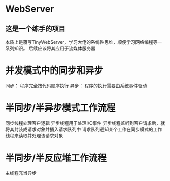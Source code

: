 # WebServer
## 这是一个练手的项目
本质上是覆写TinyWebServer，学习大佬的系统性思维，顺便学习网络编程等一系列知识。
后续应该将其应用于流媒体服务器

# 并发模式中的同步和异步
同步： 程序完全按代码顺序执行
异步： 程序的执行需要由系统事件驱动

# 半同步/半异步模式工作流程
同步线程处理客户逻辑
异步线程用于处理I/O事件
异步线程监听到客户请求后，就将其封装成请求对象并插入请求队列中
请求队列通知某个工作在同步模式的工作线程来读取并处理该请求对象

# 半同步/半反应堆工作流程
主线程充当异步